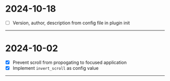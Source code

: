 # 2024-10-18

- [ ] Version, author, description from config file in plugin init

___

# 2024-10-02

- [X] Prevent scroll from propogating to focused application
- [X] Implement `invert_scroll` as config value

___
